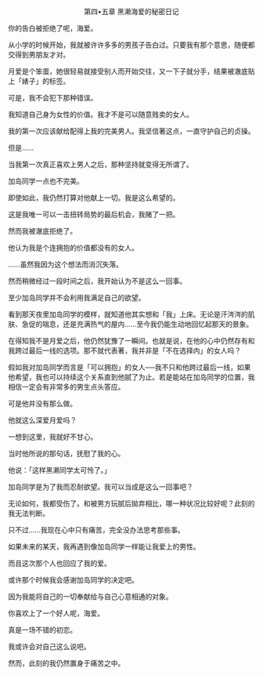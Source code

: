 <p align="center">第四•五章 黑濑海爱的秘密日记</p>

你的告白被拒绝了呢，海爱。

从小学的时候开始，我就被许许多多的男孩子告白过。只要我有那个意思，随便都交得到男朋友才对。

月爱是个笨蛋，她很轻易就接受别人而开始交往，又一下子就分手，结果被澈底贴上「婊子」的标签。

可是，我不会犯下那种错误。

我知道自己身为女性的价值。我才不是可以随意贱卖的女人。

我的第一次应该献给配得上我的完美男人。我坚信著这点，一直守护自己的贞操。

但是……

当我第一次真正喜欢上男人之后，那种坚持就变得无所谓了。

加岛同学一点也不完美。

即使如此，我仍然打算对他献上一切。我是这么希望的。

这是我唯一可以一击扭转局势的最后机会，我赌了一把。

然而我被澈底拒绝了。

他认为我是个连拥抱的价值都没有的女人。

……虽然我因为这个想法而消沉失落。

然而稍微经过一段时间之后，我开始认为不是这么一回事。

至少加岛同学并不会利用我满足自己的欲望。

看到那天夜里加岛同学的模样，就知道他其实想和「我」上床。无论是汗涔涔的肌肤、急促的喘息，还是充满热气的屋内……至今我仍能生动地回忆起那天的景象。

在得知我不是月爱之后，他仍然犹豫了一瞬间。也就是说，在他的心中仍然存有和我跨过最后一线的选项。那不就代表著，我并非是「不在选择内」的女人吗？

假如我对加岛同学而言是「可以拥抱」的女人──我不只和他跨过最后一线，如果他希望，我也可以持续这个关系直到他腻了为止。若是能站在加岛同学的位置，我相信一定会有非常多的男生点头答应。

可是他并没有那么做。

他就这么深爱月爱吗？

一想到这里，我就好不甘心。

当时他所说的那句话，抚慰了我的心。

他说：「这样黑濑同学太可怜了。」

加岛同学是为了我而忍耐欲望。我可以当成是这么一回事吧？

无论如何，我都受伤了。和被男方玩腻后拋弃相比，哪一种状况比较好呢？此刻的我无法判断。

只不过……我现在心中只有痛苦，完全没办法思考那些事。

如果未来的某天，我再遇到像加岛同学一样能让我爱上的男性。

而且这次那个人也回应了我的爱。

或许那个时候我会感谢加岛同学的决定吧。

因为我能将自己的一切奉献给与自己心意相通的对象。

你喜欢上了一个好人呢，海爱。

真是一场不错的初恋。

我或许会对自己这么说吧。

然而，此刻的我仍然置身于痛苦之中。

